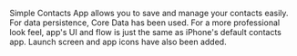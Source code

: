 
Simple Contacts App allows you to save and manage your contacts easily. 
For data persistence, Core Data has been used. 
For a more professional look feel, app's UI and flow is just the same as iPhone's default contacts app. 
Launch screen and app icons have also been added. 
